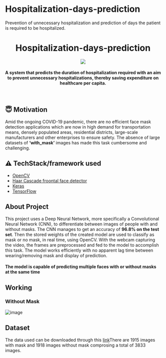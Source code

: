 # Hospitalization-days-prediction
Prevention of unnecessary hospitalization and prediction of days the patient is required to be hospitalized.
<h1 align="center"> Hospitalization-days-prediction</h1>

<div align= "center"><img src="https://www.google.com/url?sa=i&url=https%3A%2F%2Fwww.pinterest.com%2Fpin%2F652599802236935746%2F&psig=AOvVaw07euX-MncalJ11VeyTAB8G&ust=1677486293701000&source=images&cd=vfe&ved=0CBAQjRxqFwoTCJi1kMfhsv0CFQAAAAAdAAAAABAE"/>
  <h4>A system that predicts the duration of hospitalization required with an aim to prevent unnecessary hospitalizations, thereby saving expenditure on healthcare per capita.</h4>
</div>

&nbsp;&nbsp;&nbsp;&nbsp;&nbsp;&nbsp;&nbsp;&nbsp;&nbsp;&nbsp;&nbsp;&nbsp;&nbsp;&nbsp;&nbsp;&nbsp;&nbsp;&nbsp;&nbsp;&nbsp;&nbsp;&nbsp;&nbsp;&nbsp;&nbsp;&nbsp;&nbsp;&nbsp;&nbsp;&nbsp;

## :innocent: Motivation
Amid the ongoing COVID-19 pandemic, there are no efficient face mask detection applications which are now in high demand for transportation means, densely populated areas, residential districts, large-scale manufacturers and other enterprises to ensure safety. The absence of large datasets of __‘with_mask’__ images has made this task cumbersome and challenging. 


## :warning: TechStack/framework used

- [OpenCV](https://opencv.org/)
- [Haar Cascade froontal face detector](https://docs.opencv.org/3.4/db/d28/tutorial_cascade_classifier.html)
- [Keras](https://keras.io/)
- [TensorFlow](https://www.tensorflow.org/)
<!-- - [MobileNetV2](https://arxiv.org/abs/1801.04381) -->


## About Project
This project uses a Deep Neural Network, more specifically a Convolutional Neural Network (CNN), to differentiate between images of people with and without masks. The CNN manages to get 
an accuracy of **96.8% on the test set**. Then the stored weights of the created model are used to classify as mask or no mask, in real time, using OpenCV.
With the webcam capturing the video, the frames are preprocessed and fed to the model to accomplish this task. The model works efficiently with no apparent lag time between
wearing/removing mask and display of prediction.

#### The model is capable of predicting multiple faces with or without masks at the same time

## Working 

### Without Mask

![image](output.png)

## Dataset

The data used can be downloaded through this [link](https://www.kaggle.com/datasets/aneerbanchakraborty/face-mask-detection-data)There are 1915 images with mask and 1918 images without mask comprosing a total of 3833 images.
